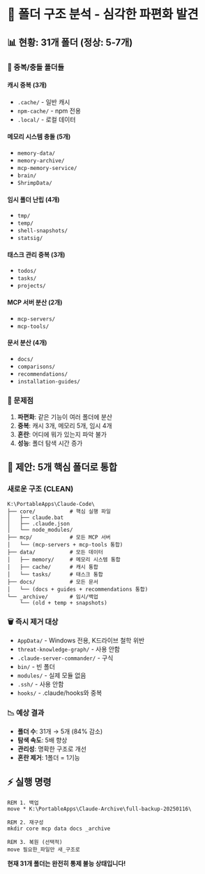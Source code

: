 # 🚨 폴더 구조 분석 - 심각한 파편화 발견

## 📊 현황: 31개 폴더 (정상: 5-7개)

### 🔴 중복/충돌 폴더들
#### 캐시 중복 (3개)
- `.cache/` - 일반 캐시
- `npm-cache/` - npm 전용
- `.local/` - 로컬 데이터

#### 메모리 시스템 충돌 (5개)
- `memory-data/`
- `memory-archive/` 
- `mcp-memory-service/`
- `brain/`
- `ShrimpData/`

#### 임시 폴더 난립 (4개)
- `tmp/`
- `temp/`
- `shell-snapshots/`
- `statsig/`

#### 태스크 관리 중복 (3개)
- `todos/`
- `tasks/`
- `projects/`

#### MCP 서버 분산 (2개)
- `mcp-servers/`
- `mcp-tools/`

#### 문서 분산 (4개)
- `docs/`
- `comparisons/`
- `recommendations/`
- `installation-guides/`

### 🎯 문제점
1. **파편화**: 같은 기능이 여러 폴더에 분산
2. **중복**: 캐시 3개, 메모리 5개, 임시 4개
3. **혼란**: 어디에 뭐가 있는지 파악 불가
4. **성능**: 폴더 탐색 시간 증가

## 🔧 제안: 5개 핵심 폴더로 통합

### 새로운 구조 (CLEAN)
```
K:\PortableApps\Claude-Code\
├── core/           # 핵심 실행 파일
│   ├── claude.bat
│   ├── .claude.json
│   └── node_modules/
├── mcp/            # 모든 MCP 서버
│   └── (mcp-servers + mcp-tools 통합)
├── data/           # 모든 데이터
│   ├── memory/     # 메모리 시스템 통합
│   ├── cache/      # 캐시 통합
│   └── tasks/      # 태스크 통합
├── docs/           # 모든 문서
│   └── (docs + guides + recommendations 통합)
└── _archive/       # 임시/백업
    └── (old + temp + snapshots)
```

### 🗑️ 즉시 제거 대상
- `AppData/` - Windows 전용, K드라이브 철학 위반
- `threat-knowledge-graph/` - 사용 안함
- `.claude-server-commander/` - 구식
- `bin/` - 빈 폴더
- `modules/` - 실제 모듈 없음
- `.ssh/` - 사용 안함
- `hooks/` - .claude/hooks와 중복

### 📉 예상 결과
- **폴더 수**: 31개 → 5개 (84% 감소)
- **탐색 속도**: 5배 향상
- **관리성**: 명확한 구조로 개선
- **혼란 제거**: 1폴더 = 1기능

## ⚡ 실행 명령
```batch
REM 1. 백업
move * K:\PortableApps\Claude-Archive\full-backup-20250116\

REM 2. 재구성
mkdir core mcp data docs _archive

REM 3. 복원 (선택적)
move 필요한_파일만 새_구조로
```

**현재 31개 폴더는 완전히 통제 불능 상태입니다!**